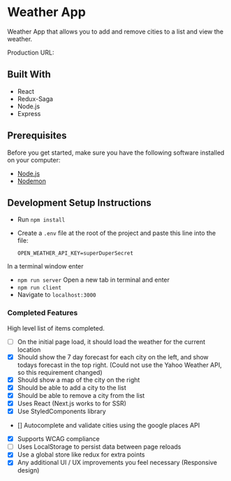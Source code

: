 # Weather App

Weather App that allows you to add and remove cities to a list and view the weather. 

Production URL:

## Built With
- React 
- Redux-Saga
- Node.js
- Express

## Prerequisites

Before you get started, make sure you have the following software installed on your computer:

- [Node.js](https://nodejs.org/en/)
- [Nodemon](https://nodemon.io/)

## Development Setup Instructions

* Run `npm install`
* Create a `.env` file at the root of the project and paste this line into the file:

    ```
    OPEN_WEATHER_API_KEY=superDuperSecret
    ```

In a terminal window enter    
* `npm run server`
Open a new tab in terminal and enter
* `npm run client`
* Navigate to `localhost:3000`


### Completed Features

High level list of items completed.

- [ ] On the initial page load, it should load the weather for the current location
- [x] Should show the 7 day forecast for each city on the left, and show todays forecast in the top right. (Could not use the Yahoo Weather API, so this requirement changed)
- [x] Should show a map of the city on the right
- [x] Should be able to add a city to the list
- [x] Should be able to remove a city from the list
- [x] Uses React (Next.js works to for SSR) 
- [x] Use StyledComponents library
- [] Autocomplete and validate cities using the google places API
- [x] Supports WCAG compliance
- [ ] Uses LocalStorage to persist data between page reloads
- [x] Use a global store like redux for extra points
- [x] Any additional UI / UX improvements you feel necessary (Responsive design)